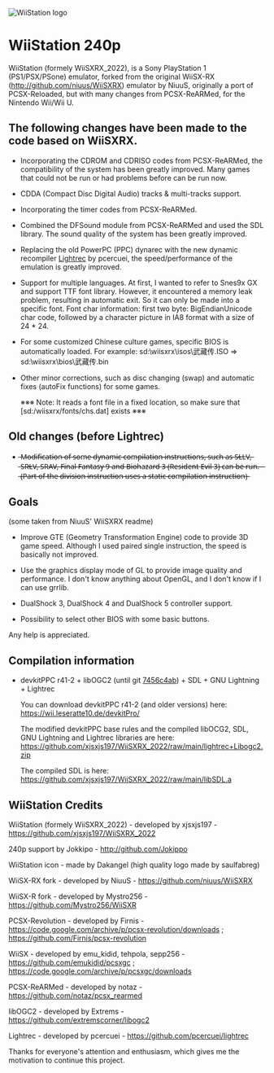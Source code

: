 ![WiiStation logo](https://github.com/xjsxjs197/WiiSXRX_2022/raw/main/logo.png)

# WiiStation 240p

WiiStation (formely WiiSXRX_2022), is a Sony PlayStation 1 (PS1/PSX/PSone) emulator, forked from the original WiiSX-RX (http://github.com/niuus/WiiSXRX) emulator by NiuuS, originally a port of PCSX-Reloaded, but with many changes from PCSX-ReARMed, for the Nintendo Wii/Wii U.

## The following changes have been made to the code based on WiiSXRX.

* Incorporating the CDROM and CDRISO codes from PCSX-ReARMed, the compatibility of the system has been greatly improved.
  Many games that could not be run or had problems before can be run now.

* CDDA (Compact Disc Digital Audio) tracks & multi-tracks support.

* Incorporating the timer codes from PCSX-ReARMed.

* Combined the DFSound module from PCSX-ReARMed and used the SDL library.
  The sound quality of the system has been greatly improved.

* Replacing the old PowerPC (PPC) dynarec with the new dynamic recompiler [Lightrec](https://github.com/pcercuei/lightrec) by pcercuei, the speed/performance of the emulation is greatly improved.

* Support for multiple languages.
  At first, I wanted to refer to Snes9x GX and support TTF font library.
  However, it encountered a memory leak problem, resulting in automatic exit.
  So it can only be made into a specific font.
  Font char information: first two byte: BigEndianUnicode char code, followed by a character picture in IA8 format with a size of 24 * 24.

* For some customized Chinese culture games, specific BIOS is automatically loaded.
  For example:  sd:\wiisxrx\isos\武藏传.ISO => sd:\wiisxrx\bios\武藏传.bin

* Other minor corrections, such as disc changing (swap) and automatic fixes (autoFix functions) for some games.

  ※※※ Note: It reads a font file in a fixed location, so make sure that [sd:/wiisxrx/fonts/chs.dat] exists ※※※

## Old changes (before Lightrec)

* ̶M̶o̶d̶i̶f̶i̶c̶a̶t̶i̶o̶n̶ ̶o̶f̶ ̶s̶o̶m̶e̶ ̶d̶y̶n̶a̶m̶i̶c̶ ̶c̶o̶m̶p̶i̶l̶a̶t̶i̶o̶n̶ ̶i̶n̶s̶t̶r̶u̶c̶t̶i̶o̶n̶s̶,̶ ̶s̶u̶c̶h̶ ̶a̶s̶ ̶S̶L̶L̶V̶,̶ ̶S̶R̶L̶V̶,̶ ̶S̶R̶A̶V̶,̶ ̶F̶i̶n̶a̶l̶ ̶F̶a̶n̶t̶a̶s̶y̶ ̶9̶ ̶a̶n̶d̶ ̶B̶i̶o̶h̶a̶z̶a̶r̶d̶ ̶3̶ ̶(̶R̶e̶s̶i̶d̶e̶n̶t̶ ̶E̶v̶i̶l̶ ̶3̶)̶ ̶c̶a̶n̶ ̶b̶e̶ ̶r̶u̶n̶.̶
̶ ̶ ̶(̶P̶a̶r̶t̶ ̶o̶f̶ ̶t̶h̶e̶ ̶d̶i̶v̶i̶s̶i̶o̶n̶ ̶i̶n̶s̶t̶r̶u̶c̶t̶i̶o̶n̶ ̶u̶s̶e̶s̶ ̶a̶ ̶s̶t̶a̶t̶i̶c̶ ̶c̶o̶m̶p̶i̶l̶a̶t̶i̶o̶n̶ ̶i̶n̶s̶t̶r̶u̶c̶t̶i̶o̶n̶)̶

## Goals

(some taken from NiuuS' WiiSXRX readme)

* Improve GTE (Geometry Transformation Engine) code to provide 3D game speed.
  Although I used paired single instruction, the speed is basically not improved.

* Use the graphics display mode of GL to provide image quality and performance.
  I don't know anything about OpenGL, and I don't know if I can use grrlib.

* DualShock 3, DualShock 4 and DualShock 5 controller support.

* Possibility to select other BIOS with some basic buttons.

Any help is appreciated.

## Compilation information

* devkitPPC r41-2 + libOGC2 (until git [7456c4ab](https://github.com/extremscorner/libogc2/commit/7456c4abf3e8e8ccd7eac7bb7cbe808128befa55)) + SDL + GNU Lightning + Lightrec

  You can download devkitPPC r41-2 (and older versions) here: https://wii.leseratte10.de/devkitPro/

  The modified devkitPPC base rules and the compiled libOCG2, SDL, GNU Lightning and Lightrec libraries are here: https://github.com/xjsxjs197/WiiSXRX_2022/raw/main/lightrec+Libogc2.zip

  The compiled SDL is here: https://github.com/xjsxjs197/WiiSXRX_2022/raw/main/libSDL.a

## WiiStation Credits

WiiStation (formely WiiSXRX_2022) - developed by xjsxjs197 - https://github.com/xjsxjs197/WiiSXRX_2022

240p support by Jokkipo - http://github.com/Jokippo

WiiStation icon - made by Dakangel (high quality logo made by saulfabreg)

WiiSX-RX fork - developed by NiuuS - https://github.com/niuus/WiiSXRX

WiiSX-R fork - developed by Mystro256 - https://github.com/Mystro256/WiiSXR

PCSX-Revolution - developed by Firnis - https://code.google.com/archive/p/pcsx-revolution/downloads ; https://github.com/Firnis/pcsx-revolution

WiiSX - developed by emu_kidid, tehpola, sepp256 - https://github.com/emukidid/pcsxgc ; https://code.google.com/archive/p/pcsxgc/downloads

PCSX-ReARMed - developed by notaz - https://github.com/notaz/pcsx_rearmed

libOGC2 - developed by Extrems - https://github.com/extremscorner/libogc2

Lightrec - developed by pcercuei - https://github.com/pcercuei/lightrec

Thanks for everyone's attention and enthusiasm, which gives me the motivation to continue this project.
